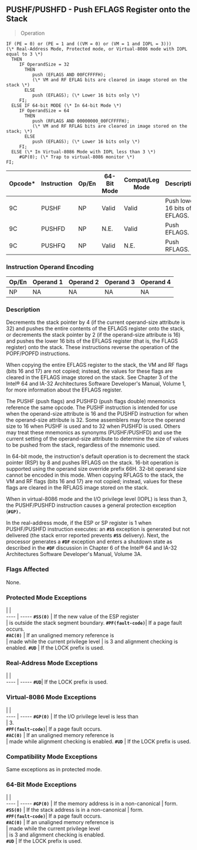## PUSHF/PUSHFD - Push EFLAGS Register onto the Stack

> Operation

``` slim
IF (PE = 0) or (PE = 1 and ((VM = 0) or (VM = 1 and IOPL = 3)))
(\* Real-Address Mode, Protected mode, or Virtual-8086 mode with IOPL equal to 3 \*)
  THEN
     IF OperandSize = 32
       THEN
          push (EFLAGS AND 00FCFFFFH);
          (\* VM and RF EFLAG bits are cleared in image stored on the stack \*)
       ELSE
          push (EFLAGS); (\* Lower 16 bits only \*)
     FI;
  ELSE IF 64-bit MODE (\* In 64-bit Mode \*)
     IF OperandSize = 64
       THEN
          push (RFLAGS AND 00000000_00FCFFFFH);
          (\* VM and RF RFLAG bits are cleared in image stored on the stack; \*)
       ELSE
          push (EFLAGS); (\* Lower 16 bits only \*)
     FI;
  ELSE (\* In Virtual-8086 Mode with IOPL less than 3 \*)
     #GP(0); (\* Trap to virtual-8086 monitor \*)
FI;

```

 Opcode*| Instruction| Op/En| 64-Bit Mode| Compat/Leg Mode| Description                  
 ---  | --- | --- | --- | --- | ---
 9C     | PUSHF      | NP   | Valid      | Valid          | Push lower 16 bits of EFLAGS.
 9C     | PUSHFD     | NP   | N.E.       | Valid          | Push EFLAGS.                 
 9C     | PUSHFQ     | NP   | Valid      | N.E.           | Push RFLAGS.                 

### Instruction Operand Encoding
 Op/En| Operand 1| Operand 2| Operand 3| Operand 4
 ---  | --- | --- | --- | ---
 NP   | NA       | NA       | NA       | NA       

### Description
Decrements the stack pointer by 4 (if the current operand-size attribute is
32) and pushes the entire contents of the EFLAGS register onto the stack, or
decrements the stack pointer by 2 (if the operand-size attribute is 16) and
pushes the lower 16 bits of the EFLAGS register (that is, the FLAGS register)
onto the stack. These instructions reverse the operation of the POPF/POPFD instructions.

When copying the entire EFLAGS register to the stack, the VM and RF flags (bits
16 and 17) are not copied; instead, the values for these flags are cleared in
the EFLAGS image stored on the stack. See Chapter 3 of the Intel® 64 and IA-32
Architectures Software Developer's Manual, Volume 1, for more information about
the EFLAGS register.

The PUSHF (push flags) and PUSHFD (push flags double) mnemonics reference the
same opcode. The PUSHF instruction is intended for use when the operand-size
attribute is 16 and the PUSHFD instruction for when the operand-size attribute
is 32. Some assemblers may force the operand size to 16 when PUSHF is used and
to 32 when PUSHFD is used. Others may treat these mnemonics as synonyms (PUSHF/PUSHFD)
and use the current setting of the operand-size attribute to determine the size
of values to be pushed from the stack, regardless of the mnemonic used.

In 64-bit mode, the instruction's default operation is to decrement the stack
pointer (RSP) by 8 and pushes RFLAGS on the stack. 16-bit operation is supported
using the operand size override prefix 66H. 32-bit operand size cannot be encoded
in this mode. When copying RFLAGS to the stack, the VM and RF flags (bits 16
and 17) are not copied; instead, values for these flags are cleared in the RFLAGS
image stored on the stack.

When in virtual-8086 mode and the I/O privilege level (IOPL) is less than 3,
the PUSHF/PUSHFD instruction causes a general protection exception (**``#GP).``**

In the real-address mode, if the ESP or SP register is 1 when PUSHF/PUSHFD instruction
executes: an **``#SS``** exception is generated but not delivered (the stack error reported
prevents **``#SS``** delivery). Next, the processor generates a **``#DF``** exception and enters
a shutdown state as described in the **``#DF``** discussion in Chapter 6 of the Intel®
64 and IA-32 Architectures Software Developer's Manual, Volume 3A.



### Flags Affected
None.


### Protected Mode Exceptions
   | |  
---- | -----
 **``#SS(0)``**         | If the new value of the ESP register   
                | is outside the stack segment boundary. 
 **``#PF(fault-code)``**| If a page fault occurs.                
 **``#AC(0)``**         | If an unaligned memory reference is    
                | made while the current privilege level 
                | is 3 and alignment checking is enabled.
 **``#UD``**            | If the LOCK prefix is used.            

### Real-Address Mode Exceptions
   | |  
---- | -----
 **``#UD``**| If the LOCK prefix is used.

### Virtual-8086 Mode Exceptions
   | |  
---- | -----
 **``#GP(0)``**         | If the I/O privilege level is less than  
                | 3.                                       
 **``#PF(fault-code)``**| If a page fault occurs.                  
 **``#AC(0)``**         | If an unaligned memory reference is      
                | made while alignment checking is enabled.
 **``#UD``**            | If the LOCK prefix is used.              

### Compatibility Mode Exceptions
Same exceptions as in protected mode.


### 64-Bit Mode Exceptions
   | |  
---- | -----
 **``#GP(0)``**         | If the memory address is in a non-canonical
                | form.                                      
 **``#SS(0)``**         | If the stack address is in a non-canonical 
                | form.                                      
 **``#PF(fault-code)``**| If a page fault occurs.                    
 **``#AC(0)``**         | If an unaligned memory reference is        
                | made while the current privilege level     
                | is 3 and alignment checking is enabled.    
 **``#UD``**            | If the LOCK prefix is used.                
